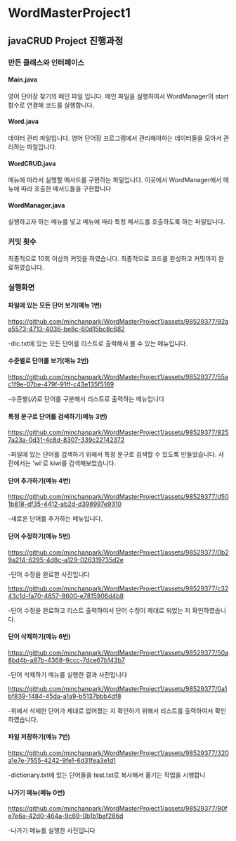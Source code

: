# WordMasterProject1

## javaCRUD Project 진행과정

### 만든 클래스와 인터페이스

#### Main.java
영어 단어장 찾기의 메인 파일 입니다. 
메인 파일을 실행하여서 WordManager의 start함수로 연결해 코드를 실행합니다. 
#### Word.java
데이터 관리 파일입니다.
영어 단어장 프로그램에서 관리해야하는 데이터들을 모아서 관리하는 파일입니다. 
#### WordCRUD.java
메뉴에 따라서 실행할 메서드를 구현하는 파일입니다. 
이곳에서 WordManager에서 메뉴에 따라 호출한 메서드들을 구현합니다
#### WordManager.java
실행하고자 하는 메뉴를 넣고 메뉴에 따라 특정 메서드를 호출하도록 하는 파일입니다.

### 커밋 횟수
최종적으로 10회 이상의 커밋을 하였습니다. 최종적으로 코드를 완성하고 커밋까지 완료하였습니다. 

### 실행화면
#### 파일에 있는 모든 단어 보기(메뉴 1번)
https://github.com/minchanpark/WordMasterProject1/assets/98529377/92aa5573-4713-4036-be8c-60d15bc8c682

-dic.txt에 있는 모든 단어를 리스트로 출력해서 볼 수 있는 메뉴입니다.
#### 수준별로 단어를 보기(매뉴 2번)
https://github.com/minchanpark/WordMasterProject1/assets/98529377/55ac1f9e-07be-479f-91ff-c43e135f5169

-수준별(*/**/***)로 단어를 구분해서 리스트로 출력하는 메뉴입니다
#### 특정 문구로 단어를 검색하기(메뉴 3번)
https://github.com/minchanpark/WordMasterProject1/assets/98529377/8257a23a-0d31-4c8d-8307-339c22142372

-파일에 있는 단어를 겁색하기 위해서 특정 문구로 검색할 수 있도록 만들었습니다. 사진에서는 'wi'로 kiwi를 검색해보았습니다.
#### 단어 추가하기(메뉴 4번)
https://github.com/minchanpark/WordMasterProject1/assets/98529377/d501b818-df35-4412-ab2d-d398997e9310

-새로운 단어를 추가하는 메뉴입니다. 
#### 단어 수정하기(메뉴 5번)
https://github.com/minchanpark/WordMasterProject1/assets/98529377/0b29a214-6295-4d8c-a129-026319735d2e

-단어 수정을 완료한 사진입니다

https://github.com/minchanpark/WordMasterProject1/assets/98529377/c3243c1d-fa70-4857-8600-e7815906d4b8

-단어 수정을 완료하고 리스트 출력하여서 단어 수정이 제대로 되었는 지 확인하였습니다.
#### 단어 삭제하기(메뉴 6번)
https://github.com/minchanpark/WordMasterProject1/assets/98529377/50a8bd4b-a87b-4368-9ccc-7dce67b143b7

-단어 삭제하기 메뉴를 실행한 결과 사진입니다

https://github.com/minchanpark/WordMasterProject1/assets/98529377/0a1bf839-1484-45da-a1a9-b5137bbb4df8

-위에서 삭제한 단어가 제대로 없어졌는 지 확인하기 위해서 리스트를 출력하여서 확인하였습니다. 
#### 파일 저장하기(메뉴 7번)
https://github.com/minchanpark/WordMasterProject1/assets/98529377/320a1e7e-7555-4242-9fe1-6d31fea3e1d1

-dictionary.txt에 있는 단어들을 test.txt로 복사해서 옮기는 작업을 시행합니
#### 나가기 메뉴(메뉴 0번)
https://github.com/minchanpark/WordMasterProject1/assets/98529377/80fe7e6a-42d0-464a-9c69-0b1b1baf286d

-나가기 메뉴를 실행한 사진입니다


